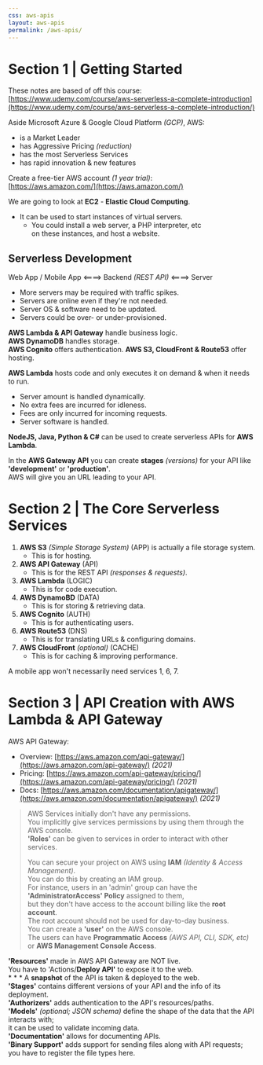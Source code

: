 ```yaml
---
css: aws-apis
layout: aws-apis
permalink: /aws-apis/
---
```


# Section 1 | Getting Started

These notes are based of off this course:  
[https://www.udemy.com/course/aws-serverless-a-complete-introduction](https://www.udemy.com/course/aws-serverless-a-complete-introduction/)

Aside Microsoft Azure & Google Cloud Platform *(GCP)*, AWS:
* is a Market Leader
* has Aggressive Pricing *(reduction)*
* has the most Serverless Services
* has rapid innovation & new features

Create a free-tier AWS account *(1 year trial)*:  
[https://aws.amazon.com/](https://aws.amazon.com/)

We are going to look at **EC2** - **Elastic Cloud Computing**.
* It can be used to start instances of virtual servers.
    * You could install a web server, a PHP interpreter, etc  
    on these instances, and host a website.

## Serverless Development

Web App / Mobile App ⟸⟹ Backend *(REST API)* ⟸⟹ Server  
* More servers may be required with traffic spikes.
* Servers are online even if they're not needed.
* Server OS & software need to be updated.
* Servers could be over- or under-provisioned.

**AWS Lambda & API Gateway** handle business logic.  
**AWS DynamoDB** handles storage.  
**AWS Cognito** offers authentication.
**AWS S3, CloudFront & Route53** offer hosting.

**AWS Lambda** hosts code and only executes it on demand & when it needs to run.
* Server amount is handled dynamically.
* No extra fees are incurred for idleness.
* Fees are only incurred for incoming requests.
* Server software is handled.

**NodeJS, Java, Python & C#** can be used to create serverless APIs for **AWS Lambda**.

In the **AWS Gateway API** you can create **stages** *(versions)* for your API like **'development'** or **'production'**.  
AWS will give you an URL leading to your API.  

# Section 2 | The Core Serverless Services

1. **AWS S3** *(Simple Storage System)* (APP) is actually a file storage system.
    * This is for hosting.
2. **AWS API Gateway** (API)
    * This is for the REST API *(responses & requests)*.
3. **AWS Lambda** (LOGIC)
    * This is for code execution.
4. **AWS DynamoBD** (DATA)
    * This is for storing & retrieving data.
5. **AWS Cognito** (AUTH)
    * This is for authenticating users.
6. **AWS Route53** (DNS)
    * This is for translating URLs & configuring domains.
7. **AWS CloudFront** *(optional)* (CACHE)
    * This is for caching & improving performance.

A mobile app won't necessarily need services 1, 6, 7.

# Section 3 | API Creation with AWS Lambda & API Gateway

AWS API Gateway:
* Overview: [https://aws.amazon.com/api-gateway/](https://aws.amazon.com/api-gateway/) *(2021)*
* Pricing: [https://aws.amazon.com/api-gateway/pricing/](https://aws.amazon.com/api-gateway/pricing/) *(2021)*
* Docs: [https://aws.amazon.com/documentation/apigateway/](https://aws.amazon.com/documentation/apigateway/) *(2021)*

> AWS Services initially don't have any permissions.  
> You implicitly give services permissions by using them through the AWS console.  
> **'Roles'** can be given to services in order to interact with other services.
> 
> You can secure your project on AWS using **IAM** *(Identity & Access Management)*.  
> You can do this by creating an IAM group.  
> For instance, users in an 'admin' group can have the **'AdministratorAccess' Policy** assigned to them,  
> but they don't have access to the account billing like the **root account**.  
> The root account should not be used for day-to-day business.  
> You can create a **'user'** on the AWS console.  
> The users can have **Programmatic Access** *(AWS API, CLI, SDK, etc)* or **AWS Management Console Access**.

**'Resources'** made in AWS API Gateway are NOT live.  
You have to 'Actions/**Deploy API'** to expose it to the web.  
*
*
*
A **snapshot** of the API is taken & deployed to the web.  
**'Stages'** contains different versions of your API and the info of its deployment.  
**'Authorizers'** adds authentication to the API's resources/paths.  
**'Models'** *(optional; JSON schema)* define the shape of the data that the API interacts with;  
it can be used to validate incoming data.  
**'Documentation'** allows for documenting APIs.  
**'Binary Support'** adds support for sending files along with API requests;  
you have to register the file types here.  
